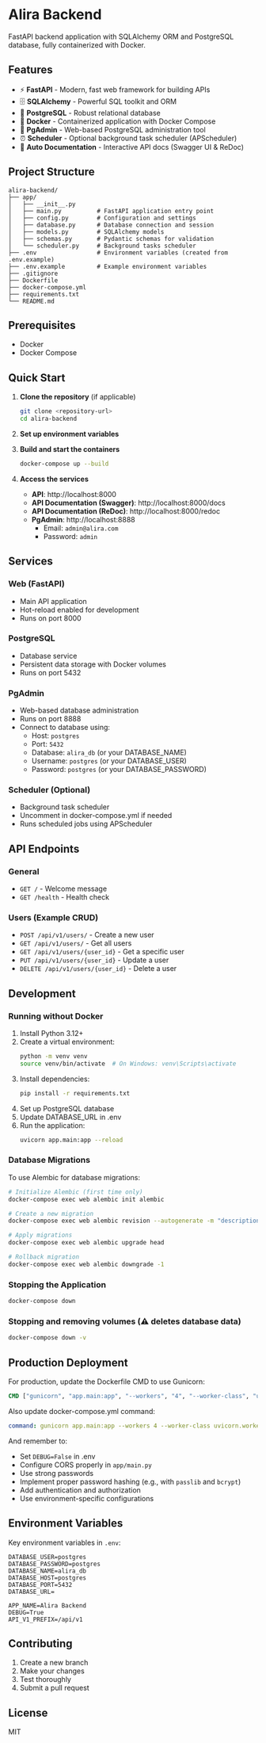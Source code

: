 # Alira Backend

FastAPI backend application with SQLAlchemy ORM and PostgreSQL database, fully containerized with Docker.

## Features

- ⚡ **FastAPI** - Modern, fast web framework for building APIs
- 🗄️ **SQLAlchemy** - Powerful SQL toolkit and ORM
- 🐘 **PostgreSQL** - Robust relational database
- 🐳 **Docker** - Containerized application with Docker Compose
- 🔧 **PgAdmin** - Web-based PostgreSQL administration tool
- ⏰ **Scheduler** - Optional background task scheduler (APScheduler)
- 📝 **Auto Documentation** - Interactive API docs (Swagger UI & ReDoc)

## Project Structure

```
alira-backend/
├── app/
│   ├── __init__.py
│   ├── main.py          # FastAPI application entry point
│   ├── config.py        # Configuration and settings
│   ├── database.py      # Database connection and session
│   ├── models.py        # SQLAlchemy models
│   ├── schemas.py       # Pydantic schemas for validation
│   └── scheduler.py     # Background tasks scheduler
├── .env                 # Environment variables (created from .env.example)
├── .env.example         # Example environment variables
├── .gitignore
├── Dockerfile
├── docker-compose.yml
├── requirements.txt
└── README.md
```

## Prerequisites

- Docker
- Docker Compose

## Quick Start

1. **Clone the repository** (if applicable)
   ```bash
   git clone <repository-url>
   cd alira-backend
   ```

2. **Set up environment variables**

3. **Build and start the containers**
   ```bash
   docker-compose up --build
   ```

4. **Access the services**
   - **API**: http://localhost:8000
   - **API Documentation (Swagger)**: http://localhost:8000/docs
   - **API Documentation (ReDoc)**: http://localhost:8000/redoc
   - **PgAdmin**: http://localhost:8888
     - Email: `admin@alira.com`
     - Password: `admin`

## Services

### Web (FastAPI)
- Main API application
- Hot-reload enabled for development
- Runs on port 8000

### PostgreSQL
- Database service
- Persistent data storage with Docker volumes
- Runs on port 5432

### PgAdmin
- Web-based database administration
- Runs on port 8888
- Connect to database using:
  - Host: `postgres`
  - Port: `5432`
  - Database: `alira_db` (or your DATABASE_NAME)
  - Username: `postgres` (or your DATABASE_USER)
  - Password: `postgres` (or your DATABASE_PASSWORD)

### Scheduler (Optional)
- Background task scheduler
- Uncomment in docker-compose.yml if needed
- Runs scheduled jobs using APScheduler

## API Endpoints

### General
- `GET /` - Welcome message
- `GET /health` - Health check

### Users (Example CRUD)
- `POST /api/v1/users/` - Create a new user
- `GET /api/v1/users/` - Get all users
- `GET /api/v1/users/{user_id}` - Get a specific user
- `PUT /api/v1/users/{user_id}` - Update a user
- `DELETE /api/v1/users/{user_id}` - Delete a user

## Development

### Running without Docker
1. Install Python 3.12+
2. Create a virtual environment:
   ```bash
   python -m venv venv
   source venv/bin/activate  # On Windows: venv\Scripts\activate
   ```
3. Install dependencies:
   ```bash
   pip install -r requirements.txt
   ```
4. Set up PostgreSQL database
5. Update DATABASE_URL in .env
6. Run the application:
   ```bash
   uvicorn app.main:app --reload
   ```

### Database Migrations
To use Alembic for database migrations:

```bash
# Initialize Alembic (first time only)
docker-compose exec web alembic init alembic

# Create a new migration
docker-compose exec web alembic revision --autogenerate -m "description"

# Apply migrations
docker-compose exec web alembic upgrade head

# Rollback migration
docker-compose exec web alembic downgrade -1
```

### Stopping the Application
```bash
docker-compose down
```

### Stopping and removing volumes (⚠️ deletes database data)
```bash
docker-compose down -v
```

## Production Deployment

For production, update the Dockerfile CMD to use Gunicorn:

```dockerfile
CMD ["gunicorn", "app.main:app", "--workers", "4", "--worker-class", "uvicorn.workers.UvicornWorker", "--bind", "0.0.0.0:8000", "--timeout", "60"]
```

Also update docker-compose.yml command:
```yaml
command: gunicorn app.main:app --workers 4 --worker-class uvicorn.workers.UvicornWorker --bind 0.0.0.0:8000 --timeout 60
```

And remember to:
- Set `DEBUG=False` in .env
- Configure CORS properly in `app/main.py`
- Use strong passwords
- Implement proper password hashing (e.g., with `passlib` and `bcrypt`)
- Add authentication and authorization
- Use environment-specific configurations

## Environment Variables

Key environment variables in `.env`:

```env
DATABASE_USER=postgres
DATABASE_PASSWORD=postgres
DATABASE_NAME=alira_db
DATABASE_HOST=postgres
DATABASE_PORT=5432
DATABASE_URL=

APP_NAME=Alira Backend
DEBUG=True
API_V1_PREFIX=/api/v1
```

## Contributing

1. Create a new branch
2. Make your changes
3. Test thoroughly
4. Submit a pull request

## License

MIT
